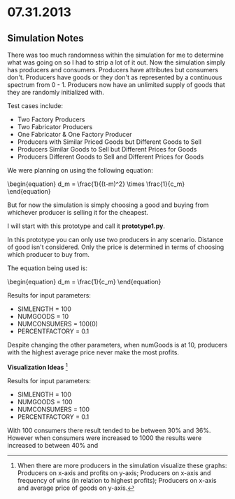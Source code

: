 # 07.31.2013
## Simulation Notes

There was too much randomness within the simulation for me to determine what was going on so I had to strip a lot of it out. Now the simulation simply has producers and consumers. Producers have attributes but consumers don't. Producers have goods or they don't as represented by a continuous spectrum from 0 - 1. Producers now have an unlimited supply of goods that they are randomly initialized with.

Test cases include:

* Two Factory Producers
* Two Fabricator Producers
* One Fabricator & One Factory Producer
* Producers with Similar Priced Goods but Different Goods to Sell
* Producers Similar Goods to Sell but Different Prices for Goods
* Producers Different Goods to Sell and Different Prices for Goods

We were planning on using the following equation:

\begin{equation}
d_m = \frac{1}{(t-m)^2} \times \frac{1}{c_m}
\end{equation}

But for now the simulation is simply choosing a good and buying from whichever producer is selling it for the cheapest.

I will start with this prototype and call it **prototype1.py**.

In this prototype you can only use two producers in any scenario. Distance of good isn't considered. Only the price is determined in terms of choosing which producer to buy from. 

The equation being used is:

\begin{equation}
d_m = \frac{1}{c_m}
\end{equation}

Results for input parameters:

* SIMLENGTH = 100
* NUMGOODS = 10
* NUMCONSUMERS = 100(0)
* PERCENTFACTORY = 0.1

Despite changing the other parameters, when numGoods is at 10, producers with the highest average price never make the most profits.

**Visualization Ideas** [^1]

[^1]: When there are more producers in the simulation visualize these graphs: Producers on x-axis and profits on y-axis; Producers on x-axis and frequency of wins (in relation to highest profits); Producers on x-axis and average price of goods on y-axis.

Results for input parameters:

* SIMLENGTH = 100
* NUMGOODS = 100
* NUMCONSUMERS = 100
* PERCENTFACTORY = 0.1

With 100 consumers there result tended to be between 30% and 36%. However when consumers were increased to 1000 the results were increased to between 40% and
